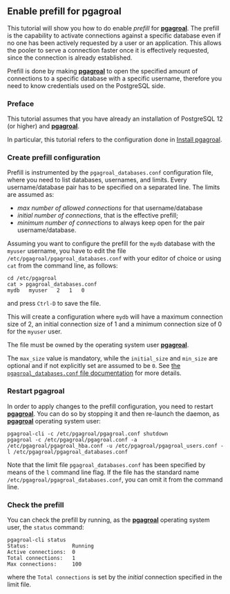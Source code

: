 ## Enable prefill for pgagroal

This tutorial will show you how to do enable *prefill* for [**pgagroal**](https://github.com/agroal/pgagroal).
The prefill is the capability to activate connections against a specific database
even if no one has been actively requested by a user or an application. This allows the pooler
to serve a connection faster once it is effectively requested, since the connection is already
established.

Prefill is done by making [**pgagroal**](https://github.com/agroal/pgagroal) to open the specified amount of connections to a specific database with a specific username, therefore you need to know credentials used on the PostgreSQL side.

### Preface

This tutorial assumes that you have already an installation of PostgreSQL 12 (or higher) and [**pgagroal**](https://github.com/agroal/pgagroal).

In particular, this tutorial refers to the configuration done in [Install pgagroal](https://github.com/pgagroal/pgagroal/blob/master/doc/tutorial/01_install.md).


### Create prefill configuration

Prefill is instrumented by the `pgagroal_databases.conf` configuration file, where you need
to list databases, usernames, and limits.
Every username/database pair has to be specified on a separated line.
The limits are assumed as:
- *max number of allowed connections* for that username/database
- *initial number of connections*, that is the effective prefill;
- *minimum number of connections* to always keep open for the pair username/database.

Assuming you want to configure the prefill for the `mydb` database with the `myuser` username,
you have to edit the file `/etc/pgagroal/pgagroal_databases.conf` with your editor of choice
or using `cat` from the command line, as follows:

```
cd /etc/pgagroal
cat > pgagroal_databases.conf
mydb   myuser   2   1   0
```

and press `Ctrl-D` to save the file.

This will create a configuration where `mydb` will have a maximum connection size of 2,
an initial connection size of 1 and a minimum connection size of 0 for the `myuser` user.

The file must be owned by the operating system user [**pgagroal**](https://github.com/agroal/pgagroal).

The `max_size` value is mandatory, while the `initial_size` and `min_size` are optional and if not explicitly set are assumed to be `0`.
See [the `pgagroal_databases.conf` file documentation](https://github.com/agroal/pgagroal/blob/master/doc/CONFIGURATION.md#pgagroal_databases-configuration) for more details.

### Restart pgagroal

In order to apply changes to the prefill configuration, you need to restart [**pgagroal**](https://github.com/agroal/pgagroal).
You can do so by stopping it and then re-launch the daemon, as [**pgagroal**](https://github.com/agroal/pgagroal) operating system user:

```
pgagroal-cli -c /etc/pgagroal/pgagroal.conf shutdown
pgagroal -c /etc/pgagroal/pgagroal.conf -a /etc/pgagroal/pgagroal_hba.conf -u /etc/pgagroal/pgagroal_users.conf -l /etc/pgagroal/pgagroal_databases.conf
```

Note that the limit file `pgagroal_databases.conf` has been specified by means of the `l` command line flag.
If the file has the standard name `/etc/pgagroal/pgagroal_databases.conf`, you can omit it from the command line.


### Check the prefill

You can check the prefill by running, as the [**pgagroal**](https://github.com/agroal/pgagroal) operating system user, the `status` command:

```
pgagroal-cli status
Status:              Running
Active connections:  0
Total connections:   1
Max connections:     100

```

where the `Total connections` is set by the *initial* connection specified in the limit file.
